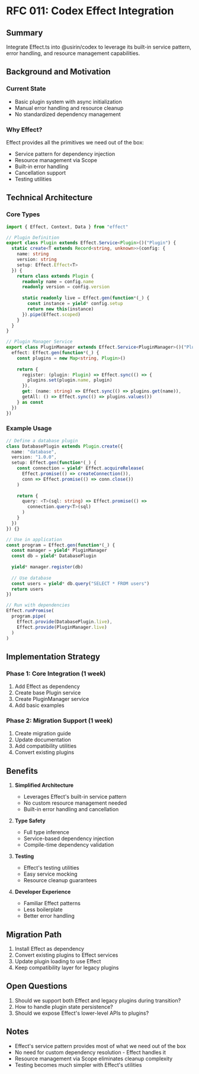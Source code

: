 # RFC 011: Codex Effect Integration

## Summary
Integrate Effect.ts into @usirin/codex to leverage its built-in service pattern, error handling, and resource management capabilities.

## Background and Motivation

### Current State
- Basic plugin system with async initialization
- Manual error handling and resource cleanup
- No standardized dependency management

### Why Effect?
Effect provides all the primitives we need out of the box:
- Service pattern for dependency injection
- Resource management via Scope
- Built-in error handling
- Cancellation support
- Testing utilities

## Technical Architecture

### Core Types

```typescript
import { Effect, Context, Data } from "effect"

// Plugin Definition
export class Plugin extends Effect.Service<Plugin>()("Plugin") {
  static create<T extends Record<string, unknown>>(config: {
    name: string
    version: string
    setup: Effect.Effect<T>
  }) {
    return class extends Plugin {
      readonly name = config.name
      readonly version = config.version
      
      static readonly live = Effect.gen(function*(_) {
        const instance = yield* config.setup
        return new this(instance)
      }).pipe(Effect.scoped)
    }
  }
}

// Plugin Manager Service
export class PluginManager extends Effect.Service<PluginManager>()("PluginManager", {
  effect: Effect.gen(function*(_) {
    const plugins = new Map<string, Plugin>()
    
    return {
      register: (plugin: Plugin) => Effect.sync(() => {
        plugins.set(plugin.name, plugin)
      }),
      get: (name: string) => Effect.sync(() => plugins.get(name)),
      getAll: () => Effect.sync(() => plugins.values())
    } as const
  })
})
```

### Example Usage

```typescript
// Define a database plugin
class DatabasePlugin extends Plugin.create({
  name: "database",
  version: "1.0.0",
  setup: Effect.gen(function*(_) {
    const connection = yield* Effect.acquireRelease(
      Effect.promise(() => createConnection()),
      conn => Effect.promise(() => conn.close())
    )
    
    return {
      query: <T>(sql: string) => Effect.promise(() => 
        connection.query<T>(sql)
      )
    }
  })
}) {}

// Use in application
const program = Effect.gen(function*(_) {
  const manager = yield* PluginManager
  const db = yield* DatabasePlugin
  
  yield* manager.register(db)
  
  // Use database
  const users = yield* db.query("SELECT * FROM users")
  return users
})

// Run with dependencies
Effect.runPromise(
  program.pipe(
    Effect.provide(DatabasePlugin.live),
    Effect.provide(PluginManager.live)
  )
)
```

## Implementation Strategy

### Phase 1: Core Integration (1 week)
1. Add Effect as dependency
2. Create base Plugin service
3. Create PluginManager service
4. Add basic examples

### Phase 2: Migration Support (1 week)
1. Create migration guide
2. Update documentation
3. Add compatibility utilities
4. Convert existing plugins

## Benefits

1. **Simplified Architecture**
   - Leverages Effect's built-in service pattern
   - No custom resource management needed
   - Built-in error handling and cancellation

2. **Type Safety**
   - Full type inference
   - Service-based dependency injection
   - Compile-time dependency validation

3. **Testing**
   - Effect's testing utilities
   - Easy service mocking
   - Resource cleanup guarantees

4. **Developer Experience**
   - Familiar Effect patterns
   - Less boilerplate
   - Better error handling

## Migration Path

1. Install Effect as dependency
2. Convert existing plugins to Effect services
3. Update plugin loading to use Effect
4. Keep compatibility layer for legacy plugins

## Open Questions
1. Should we support both Effect and legacy plugins during transition?
2. How to handle plugin state persistence?
3. Should we expose Effect's lower-level APIs to plugins?

## Notes
- Effect's service pattern provides most of what we need out of the box
- No need for custom dependency resolution - Effect handles it
- Resource management via Scope eliminates cleanup complexity
- Testing becomes much simpler with Effect's utilities